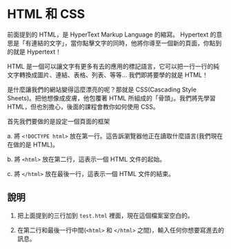 HTML 和 CSS
============
前面提到的 HTML，是 HyperText Markup Language 的縮寫。 Hypertext 的意思是「有連結的文字」，當你點擊文字的同時，他將你導至一個新的頁面，你點到的就是 Hypertext！

HTML 是一個可以讓文字有更多有去的應用的標記語言，它可以把一行一行的純文字轉換成圖片、連結、表格、列表、等等…
我們即將要學的就是 HTML！

是什麼讓我們的網站變得這麼漂亮的呢？那就是 CSS(Cascading Style Sheets)。把他想像成皮膚，他包覆著 HTML 所組成的「骨頭」。我們將先學習 HTML，但也別擔心，後面的課程會教你如何使用 CSS。

首先我們要做的是設定一個頁面的框架

a. 將 `<!DOCTYPE html>` 放在第一行。這告訴瀏覽器他正在讀取什麼語言(我們現在在做的是 HTML)。<br>

b. 將 `<html>` 放在第二行，這表示一個 HTML 文件的起始。<br>

c. 將 `</html>` 放在最後一行，這表示一個 HTML 文件的結束。<br>

說明
----

1. 把上面提到的三行加到 `test.html` 裡面，現在這個檔案室空白的。

2. 在第二行和最後一行中間(`<html>` 和 `</html>` 之間)，輸入任何你想要寫進去的訊息。

